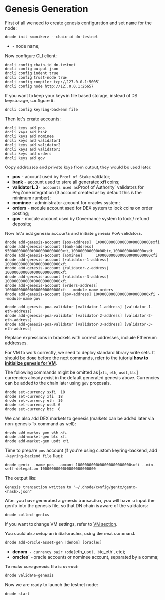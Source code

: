 # Genesis Generation

First of all we need to create genesis configuration and set name for the node:

    dnode init <moniker> --chain-id dn-testnet

* **<moniker>** - node name;

Now configure CLI client:

    dncli config chain-id dn-testnet
    dncli config output json
    dncli config indent true
    dncli config trust-node true
    dncli config compiler tcp://127.0.0.1:50051
    dncli config node http://127.0.0.1:26657

If you want to keep your keys in file based storage, instead of OS keystorage, configure it:

    dncli config keyring-backend file

Then let's create accounts:

    dncli keys add pos
    dncli keys add bank
    dncli keys add nominee
    dncli keys add validator1
    dncli keys add validator2
    dncli keys add validator3
    dncli keys add orders
    dncli keys add gov

Copy addresses and private keys from output, they would be used later.

* **pos** - account used by `Proof of Stake` validator;
* **bank** - account used to store all generated **xfi** coins;
* **validator1..3**` - accounts used as `Proof of Authority` validators for PegZone integration (3 account created as by default this is the minimum number);
* **nominee** - administrator account for oracles system;
* **orders** - module account used for DEX system to lock coins on order posting;
* **gov** - module account used by Governance system to lock / refund deposits;

Now let's add genesis accounts and initiate genesis PoA validators.

    dnode add-genesis-account [pos-address]  1000000000000000000000000sxfi
    dnode add-genesis-account [bank-address] 95000000000000000000000000xfi,100000000000000btc,10000000000000usdt
    dnode add-genesis-account [nominee]      1000000000000000000000000xfi
    dnode add-genesis-account [validator-1-address] 1000000000000000000000000xfi
    dnode add-genesis-account [validator-2-address] 1000000000000000000000000xfi
    dnode add-genesis-account [validator-3-address] 1000000000000000000000000xfi
    dnode add-genesis-account [orders-address] 1000000000000000000000000xfi --module-name orders
    dnode add-genesis-account [gov-address] 1000000000000000000000000xfi --module-name gov

    dnode add-genesis-poa-validator [validator-1-address] [validator-1-eth-address]
    dnode add-genesis-poa-validator [validator-2-address] [validator-2-eth-address]
    dnode add-genesis-poa-validator [validator-3-address] [validator-3-eth-address]

Replace expressions in brackets with correct addresses, include Ethereum addresses.

For VM to work correctly, we need to deploy standard library write sets.
It should be done before the next commands, refer to the tutorial **[how to initialize genesis for VM](/docs/vm.md#genesis-compilation)**.

The following commands might be omitted as [`xfi`, `eth`, `usdt`, `btc`] currencies already exist in the default generated genesis above.
Currencies can be added to the chain later using `gov` proposals.

    dnode set-currency sxfi  18
    dnode set-currency xfi  18
    dnode set-currency eth  18
    dnode set-currency usdt 6
    dnode set-currency btc  8

We can also add DEX markets to genesis (markets can be added later via non-genesis Tx command as well):

    dnode add-market-gen eth xfi
    dnode add-market-gen btc xfi
    dnode add-market-gen usdt xfi

Time to prepare `pos` account (if you're using custom keyring-backend, add `--keyring-backend file` flag):

    dnode gentx --name pos --amount 1000000000000000000000000sxfi --min-self-delegation 1000000000000000000000000

The output like:

    Genesis transaction written to "~/.dnode/config/gentx/gentx-<hash>.json"

After you have generated a genesis transaction, you will have to input the genTx into the genesis file, so that DN chain is aware of the validators:

    dnode collect-gentxs

If you want to change VM settings, refer to [VM section](#configuration).

You could also setup an initial oracles, using the next command:

    dnode add-oracle-asset-gen [denom] [oracles]

* **denom**` - currency pair code(`eth_usdt`, `btc_eth`, etc);
* **oracles**` - oracle accounts or nominee account, separated by a comma;

To make sure genesis file is correct:

    dnode validate-genesis

Now we are ready to launch the testnet node:

    dnode start
